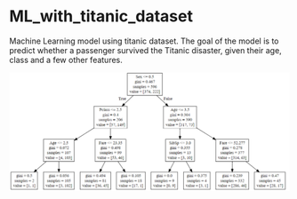# ML_with_titanic_dataset
Machine Learning model using titanic dataset.
The goal of the model is to predict whether a passenger survived the Titanic disaster, given their age, class and a few other features.

![](dtree2.PNG)
